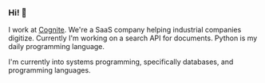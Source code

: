 ### Hi! 👋

I work at [Cognite](https://cognite.com). We're a SaaS company helping industrial companies digitize. Currently I'm working on a search API for documents. Python is my daily programming language.

I'm currently into systems programming, specifically databases, and programming languages.
